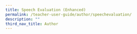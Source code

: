 ```yaml
---
title: Speech Evaluation (Enhanced)
permalink: /teacher-user-guide/author/speechevaluation/
description: ""
third_nav_title: Author
---
```

